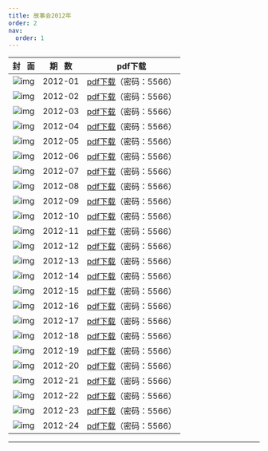 ```yaml
---
title: 故事会2012年
order: 2
nav:
  order: 1
---
```

|                          封   面                          | 期   数 |                                     pdf下载                                     |
| :---------------------------------------------------------: | :-------: | :------------------------------------------------------------------------------: |
| ![img](../../../public/images/gushihui/gsh2012/gsh201201.jpg) |  2012-01  | [pdf下载](https://url97.ctfile.com/f/799297-1457766745-28ced2?p=5566)（密码：5566） |
| ![img](../../../public/images/gushihui/gsh2012/gsh201202.jpg) |  2012-02  | [pdf下载](https://url97.ctfile.com/f/799297-1457766769-c2dc04?p=5566)（密码：5566） |
| ![img](../../../public/images/gushihui/gsh2012/gsh201203.jpg) |  2012-03  | [pdf下载](https://url97.ctfile.com/f/799297-1457766796-b3ff43?p=5566)（密码：5566） |
| ![img](../../../public/images/gushihui/gsh2012/gsh201204.jpg) |  2012-04  | [pdf下载](https://url97.ctfile.com/f/799297-1457766835-35e90c?p=5566)（密码：5566） |
| ![img](../../../public/images/gushihui/gsh2012/gsh201205.jpg) |  2012-05  | [pdf下载](https://url97.ctfile.com/f/799297-1457766871-ae17b6?p=5566)（密码：5566） |
| ![img](../../../public/images/gushihui/gsh2012/gsh201206.jpg) |  2012-06  | [pdf下载](https://url97.ctfile.com/f/799297-1457766880-54f6e9?p=5566)（密码：5566） |
| ![img](../../../public/images/gushihui/gsh2012/gsh201207.jpg) |  2012-07  | [pdf下载](https://url97.ctfile.com/f/799297-1457766886-146c1f?p=5566)（密码：5566） |
| ![img](../../../public/images/gushihui/gsh2012/gsh201208.jpg) |  2012-08  | [pdf下载](https://url97.ctfile.com/f/799297-1457766898-7ffa53?p=5566)（密码：5566） |
| ![img](../../../public/images/gushihui/gsh2012/gsh201209.jpg) |  2012-09  | [pdf下载](https://url97.ctfile.com/f/799297-1457766910-070657?p=5566)（密码：5566） |
| ![img](../../../public/images/gushihui/gsh2012/gsh201210.jpg) |  2012-10  | [pdf下载](https://url97.ctfile.com/f/799297-1457766928-a6fb7f?p=5566)（密码：5566） |
| ![img](../../../public/images/gushihui/gsh2012/gsh201211.jpg) |  2012-11  | [pdf下载](https://url97.ctfile.com/f/799297-1457766934-9570f6?p=5566)（密码：5566） |
| ![img](../../../public/images/gushihui/gsh2012/gsh201212.jpg) |  2012-12  | [pdf下载](https://url97.ctfile.com/f/799297-1457766946-8f821e?p=5566)（密码：5566） |
| ![img](../../../public/images/gushihui/gsh2012/gsh201213.jpg) |  2012-13  | [pdf下载](https://url97.ctfile.com/f/799297-1457766961-f94774?p=5566)（密码：5566） |
| ![img](../../../public/images/gushihui/gsh2012/gsh201214.jpg) |  2012-14  | [pdf下载](https://url97.ctfile.com/f/799297-1457766970-4a55f8?p=5566)（密码：5566） |
| ![img](../../../public/images/gushihui/gsh2012/gsh201215.jpg) |  2012-15  | [pdf下载](https://url97.ctfile.com/f/799297-1457766976-3f73a3?p=5566)（密码：5566） |
| ![img](../../../public/images/gushihui/gsh2012/gsh201216.jpg) |  2012-16  | [pdf下载](https://url97.ctfile.com/f/799297-1457766991-1f12ec?p=5566)（密码：5566） |
| ![img](../../../public/images/gushihui/gsh2012/gsh201217.jpg) |  2012-17  | [pdf下载](https://url97.ctfile.com/f/799297-1457767009-571e94?p=5566)（密码：5566） |
| ![img](../../../public/images/gushihui/gsh2012/gsh201218.jpg) |  2012-18  | [pdf下载](https://url97.ctfile.com/f/799297-1457767018-728767?p=5566)（密码：5566） |
| ![img](../../../public/images/gushihui/gsh2012/gsh201219.jpg) |  2012-19  | [pdf下载](https://url97.ctfile.com/f/799297-1457767033-05a88b?p=5566)（密码：5566） |
| ![img](../../../public/images/gushihui/gsh2012/gsh201220.jpg) |  2012-20  | [pdf下载](https://url97.ctfile.com/f/799297-1457767045-a353cd?p=5566)（密码：5566） |
| ![img](../../../public/images/gushihui/gsh2012/gsh201221.jpg) |  2012-21  | [pdf下载](https://url97.ctfile.com/f/799297-1457767051-a83780?p=5566)（密码：5566） |
| ![img](../../../public/images/gushihui/gsh2012/gsh201222.jpg) |  2012-22  | [pdf下载](https://url97.ctfile.com/f/799297-1457767060-eace8f?p=5566)（密码：5566） |
| ![img](../../../public/images/gushihui/gsh2012/gsh201223.jpg) |  2012-23  | [pdf下载](https://url97.ctfile.com/f/799297-1457767066-9b9b7a?p=5566)（密码：5566） |
| ![img](../../../public/images/gushihui/gsh2012/gsh201224.jpg) |  2012-24  | [pdf下载](https://url97.ctfile.com/f/799297-1457767075-892ce1?p=5566)（密码：5566） |

---
